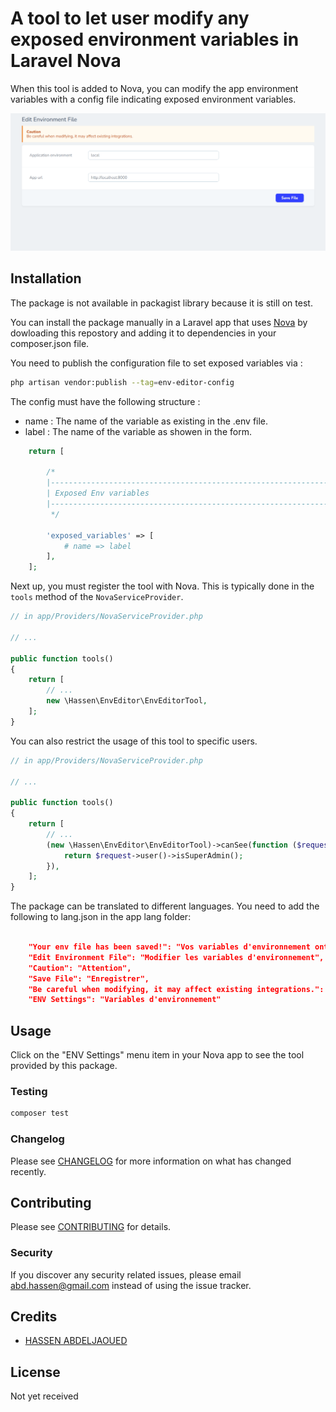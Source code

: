 # A tool to let user modify any exposed environment variables in Laravel Nova

When this tool is added to Nova, you can modify the app environment variables with a config file indicating exposed environment variables.

![screenshot of the backup tool](https://github.com/hassabdo/env-editor/raw/master/Screenshot.png)

## Installation
The package is not available in packagist library because it is still on test.

You can install the package manually in a Laravel app that uses [Nova](https://nova.laravel.com) by dowloading this repostory and adding it to dependencies in your composer.json file.

You need to publish the configuration file to set exposed variables via : 

```bash
php artisan vendor:publish --tag=env-editor-config
```
The config must have the following structure :
- name : The name of the variable as existing in the .env file.
- label : The name of the variable as showen in the form.

```php
    return [

        /*
        |--------------------------------------------------------------------------
        | Exposed Env variables
        |--------------------------------------------------------------------------
         */

        'exposed_variables' => [
            # name => label
        ],
    ];
```
Next up, you must register the tool with Nova. This is typically done in the `tools` method of the `NovaServiceProvider`.

```php
// in app/Providers/NovaServiceProvider.php

// ...

public function tools()
{
    return [
        // ...
        new \Hassen\EnvEditor\EnvEditorTool,
    ];
}
```

You can also restrict the usage of this tool to specific users.

```php
// in app/Providers/NovaServiceProvider.php

// ...

public function tools()
{
    return [
        // ...
        (new \Hassen\EnvEditor\EnvEditorTool)->canSee(function ($request) {
            return $request->user()->isSuperAdmin();
        }),
    ];
}
```
The package can be translated to different languages. You need to add the following to lang.json in the app lang folder:

```json

    "Your env file has been saved!": "Vos variables d'environnement ont été enregistré!",
    "Edit Environment File": "Modifier les variables d'environnement",
    "Caution": "Attention",
    "Save File": "Enregistrer",
    "Be careful when modifying, it may affect existing integrations.": "Soyez prudent lors de la modification, cela peut affecter les intégrations existantes.",
    "ENV Settings": "Variables d'environnement"

```
## Usage

Click on the "ENV Settings" menu item in your Nova app to see the tool provided by this package.

### Testing

``` bash
composer test
```

### Changelog

Please see [CHANGELOG](CHANGELOG.md) for more information on what has changed recently.

## Contributing

Please see [CONTRIBUTING](CONTRIBUTING.md) for details.

### Security

If you discover any security related issues, please email abd.hassen@gmail.com instead of using the issue tracker.

## Credits

- [HASSEN ABDELJAOUED](https://github.com/hassabdo)

## License

Not yet received

